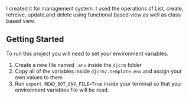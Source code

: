 
I created it for management system. I used the operations of List, create, retreive, update,and delete
using functional based view as well as class based view.
## Getting Started

To run this project you will need to set your environment variables.

1. Create a new file named `.env` inside the `djcrm` folder
2. Copy all of the variables inside `djcrm/.template.env` and assign your own values to them
3. Run `export READ_DOT_ENV_FILE=True` inside your terminal so that your environment variables file will be read.


